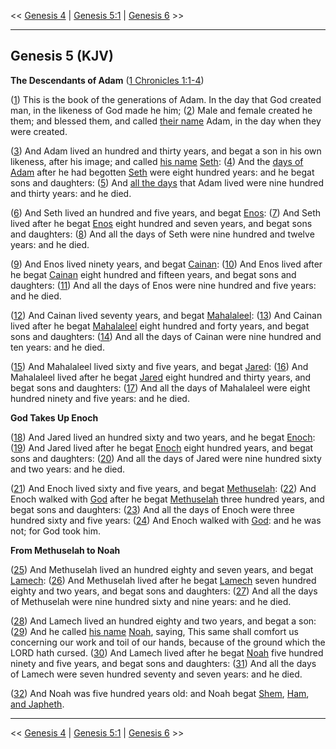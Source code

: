 << [Genesis 4](/genesis/4) | [Genesis 5:1](http://biblehub.com/interlinear/genesis/5-1.htm) | [Genesis 6](/genesis/6) >>

---

## Genesis 5 (KJV)

**The Descendants of Adam** ([1 Chronicles 1:1-4](https://www.biblegateway.com/passage/?search=1+chronicles+1%3A1-4&version=KJV))

([1](http://biblehub.com/interlinear/genesis/5-1.htm)) This is the book of the generations of Adam. In the day that God created man, in the likeness of God made he him; ([2](http://biblehub.com/interlinear/genesis/5-2.htm)) Male and female created he them; and blessed them, and called [their name](/keys/ATh-ShMM) Adam, in the day when they were created.

([3](http://biblehub.com/interlinear/genesis/5-3.htm)) And Adam lived an hundred and thirty years, and begat a son in his own likeness, after his image; and called [his name](/keys/ATh-ShMV) [Seth](/keys/ShTh): ([4](http://biblehub.com/interlinear/genesis/5-4.htm)) And the [days of Adam](/keys/IMI-ADM) after he had begotten [Seth](/keys/ATh-ShTh) were eight hundred years: and he begat sons and daughters: ([5](http://biblehub.com/interlinear/genesis/5-5.htm)) And [all the days](/keys/KL-IMI) that Adam lived were nine hundred and thirty years: and he died.

([6](http://biblehub.com/interlinear/genesis/5-6.htm)) And Seth lived an hundred and five years, and begat [Enos](/keys/ATh-ANVSh): ([7](http://biblehub.com/interlinear/genesis/5-7.htm)) And Seth lived after he begat [Enos](/keys/ATh-ANVSh) eight hundred and seven years, and begat sons and daughters: ([8](http://biblehub.com/interlinear/genesis/5-8.htm)) And all the days of Seth were nine hundred and twelve years: and he died.

([9](http://biblehub.com/interlinear/genesis/5-9.htm)) And Enos lived ninety years, and begat [Cainan](/keys/ATh-QINN): ([10](http://biblehub.com/interlinear/genesis/5-10.htm)) And Enos lived after he begat [Cainan](/keys/ATh-QINN) eight hundred and fifteen years, and begat sons and daughters: ([11](http://biblehub.com/interlinear/genesis/5-11.htm)) And all the days of Enos were nine hundred and five years: and he died.

([12](http://biblehub.com/interlinear/genesis/5-12.htm)) And Cainan lived seventy years, and begat [Mahalaleel](/keys/ATh-MHLLAL): ([13](http://biblehub.com/interlinear/genesis/5-13.htm)) And Cainan lived after he begat [Mahalaleel](/keys/ATh-MHLLAL) eight hundred and forty years, and begat sons and daughters: ([14](http://biblehub.com/interlinear/genesis/5-14.htm)) And all the days of Cainan were nine hundred and ten years: and he died.

([15](http://biblehub.com/interlinear/genesis/5-15.htm)) And Mahalaleel lived sixty and five years, and begat [Jared](/keys/ATh-IRD): ([16](http://biblehub.com/interlinear/genesis/5-16.htm)) And Mahalaleel lived after he begat [Jared](/keys/ATh-IRD) eight hundred and thirty years, and begat sons and daughters: ([17](http://biblehub.com/interlinear/genesis/5-17.htm)) And all the days of Mahalaleel were eight hundred ninety and five years: and he died.

**God Takes Up Enoch**

([18](http://biblehub.com/interlinear/genesis/5-18.htm)) And Jared lived an hundred sixty and two years, and he begat [Enoch](/keys/ATh-ChNVK): ([19](http://biblehub.com/interlinear/genesis/5-19.htm)) And Jared lived after he begat [Enoch](/keys/ATh-ChNVK) eight hundred years, and begat sons and daughters: ([20](http://biblehub.com/interlinear/genesis/5-20.htm)) And all the days of Jared were nine hundred sixty and two years: and he died.

([21](http://biblehub.com/interlinear/genesis/5-21.htm)) And Enoch lived sixty and five years, and begat [Methuselah](/keys/ATh-MThVShLCh): ([22](http://biblehub.com/interlinear/genesis/5-22.htm)) And Enoch walked with [God](/keys/ATh-HALHIM) after he begat [Methuselah](/keys/ATh-MThVShLCh) three hundred years, and begat sons and daughters: ([23](http://biblehub.com/interlinear/genesis/5-23.htm)) And all the days of Enoch were three hundred sixty and five years: ([24](http://biblehub.com/interlinear/genesis/5-24.htm)) And Enoch walked with [God](/keys/ATh-HALHIM): and he was not; for God took him.

**From Methuselah to Noah**

([25](http://biblehub.com/interlinear/genesis/5-25.htm)) And Methuselah lived an hundred eighty and seven years, and begat [Lamech](/keys/ATh-LMK): ([26](http://biblehub.com/interlinear/genesis/5-26.htm)) And Methuselah lived after he begat [Lamech](/keys/ATh-LMK) seven hundred eighty and two years, and begat sons and daughters: ([27](http://biblehub.com/interlinear/genesis/5-27.htm)) And all the days of Methuselah were nine hundred sixty and nine years: and he died.

([28](http://biblehub.com/interlinear/genesis/5-28.htm)) And Lamech lived an hundred eighty and two years, and begat a son: ([29](http://biblehub.com/interlinear/genesis/5-29.htm)) And he called [his name](/keys/ATh-ShMV) [Noah](/keys/ATh-ShMV.NCh), saying, This same shall comfort us concerning our work and toil of our hands, because of the ground which the LORD hath cursed. ([30](http://biblehub.com/interlinear/genesis/5-30.htm)) And Lamech lived after he begat [Noah](/keys/ATh-NCh) five hundred ninety and five years, and begat sons and daughters: ([31](http://biblehub.com/interlinear/genesis/5-31.htm)) And all the days of Lamech were seven hundred seventy and seven years: and he died.

([32](http://biblehub.com/interlinear/genesis/5-32.htm)) And Noah was five hundred years old: and Noah begat [Shem](/keys/ATh-ShM), [Ham](/keys/ATh-ChM), [and Japheth](/keys/VATh-IPTh).

---

<< [Genesis 4](/genesis/4) | [Genesis 5:1](http://biblehub.com/interlinear/genesis/5-1.htm) | [Genesis 6](/genesis/6) >>
